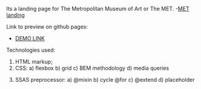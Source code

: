 Its a landing page for The Metropolitan Museum of Art or The MET.
-[MET landing](https://www.figma.com/file/lSR1m42L9YwzQwzzxKwHpw/THE-MET)

Link to preview on github pages:
- [DEMO LINK](https://julyapetrovskaya.github.io/layout_MET/)

Technologies used:
1. HTML markup;
2. CSS:
  a) flexbox
  b) grid
  c) BEM methodology
  d) media queries
3) SSAS preprocessor:
  a) @mixin
  b) cycle @for
  c) @extend
  d) placeholder
